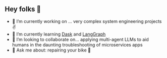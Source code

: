 ## Hey folks 👋

<!--
**alessandrocornacchia/alessandrocornacchia** is a ✨ _special_ ✨ repository because its `README.md` (this file) appears on your GitHub profile.

Here are some ideas to get you started:
-->

- 🔭 I’m currently working on ... very complex system engineering projects :v:
- 🌱 I’m currently learning [Dask](https://docs.dask.org/en/stable/) and [LangGraph](https://langchain-ai.github.io/langgraph/)
- 👯 I’m looking to collaborate on...  applying multi-agent LLMs to aid humans in the daunting troubleshooting of microservices apps
- 💬 Ask me about: repairing your bike :bicyclist:

